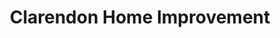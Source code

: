 ---
title: "Clarendon Home Improvement"
url: /chadwell-st-mary/clarendon-home-improvement/
shop: doityourself
---